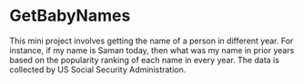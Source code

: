 # GetBabyNames
This mini project involves getting the name of a person in different year. For instance, if my name is Saman today, then what was my name in 
prior years based on the popularity ranking of each name in every year. The data is collected by US Social Security Administration.
